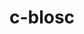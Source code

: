 ---
title: "c-blosc"
layout: cache
categories: [package, develop]
meta: {"compilers": ["cce@18.0.0", "gcc@11.1.0", "gcc@11.4.0", "gcc@12.4.0", "intel-oneapi-compilers@2024.1.0", "intel-oneapi-compilers@2025.1.0", "msvc@19.39.33523"], "num_specs": 164, "num_specs_by_stack": {"aws-pcluster-neoverse_v1": 14, "aws-pcluster-x86_64_v4": 42, "data-vis-sdk": 17, "e4s": 24, "e4s-cray-rhel": 22, "e4s-neoverse-v2": 12, "e4s-oneapi": 28, "e4s-rocm-external": 12, "root": 164, "windows-vis": 5}, "oss": ["amzn2", "rhel8", "ubuntu20.04", "ubuntu22.04", "windows10.0.20348"], "platforms": ["linux", "windows"], "stacks": ["aws-pcluster-neoverse_v1", "aws-pcluster-x86_64_v4", "data-vis-sdk", "e4s", "e4s-cray-rhel", "e4s-neoverse-v2", "e4s-oneapi", "e4s-rocm-external", "root", "windows-vis"], "targets": ["neoverse_v1", "neoverse_v2", "x86_64", "x86_64_v3", "x86_64_v4"], "versions": ["1.21.6"]}
spec_details: [{"compiler": "cce@18.0.0", "hash": "27ryubvdkp3h3ob2j6h26f26v3gprlew", "os": "rhel8", "platform": "linux", "size": "-", "stacks": ["e4s-cray-rhel", "root"], "target": "x86_64_v3", "variants": ["+avx2", "build_system=cmake", "build_type=Release", "generator=make", "~ipo"], "versions": ["1.21.6"]}, {"compiler": "gcc@11.4.0", "hash": "2fsvedgvvwiwxxdrxfbjnjbzq5h2bttq", "os": "ubuntu22.04", "platform": "linux", "size": "-", "stacks": ["e4s", "e4s-rocm-external", "root"], "target": "x86_64_v3", "variants": ["+avx2", "build_system=cmake", "build_type=Release", "generator=make", "~ipo"], "versions": ["1.21.6"]}, {"compiler": "gcc@11.4.0", "hash": "2vnyejxwji4xbectck2xl7p7akerhrzx", "os": "ubuntu22.04", "platform": "linux", "size": "-", "stacks": ["e4s", "e4s-rocm-external", "root"], "target": "x86_64_v3", "variants": ["+avx2", "build_system=cmake", "build_type=Release", "generator=make", "~ipo"], "versions": ["1.21.6"]}, {"compiler": "gcc@11.4.0", "hash": "3jok43euxw4c7kc36zjulv7k4eh2ozx5", "os": "ubuntu22.04", "platform": "linux", "size": "-", "stacks": ["e4s", "e4s-rocm-external", "root"], "target": "x86_64_v3", "variants": ["+avx2", "build_system=cmake", "build_type=Release", "generator=make", "~ipo"], "versions": ["1.21.6"]}, {"compiler": "gcc@12.4.0", "hash": "3mll3pzzvmmsrc32lq7bzvxya7cg7owx", "os": "amzn2", "platform": "linux", "size": "-", "stacks": ["aws-pcluster-neoverse_v1", "root"], "target": "neoverse_v1", "variants": ["+avx2", "build_system=cmake", "build_type=Release", "generator=make", "~ipo"], "versions": ["1.21.6"]}, {"compiler": "cce@18.0.0", "hash": "3qsolx5w7n7zbrelb4bw3ick4zprkx7e", "os": "rhel8", "platform": "linux", "size": "-", "stacks": ["e4s-cray-rhel", "root"], "target": "x86_64_v3", "variants": ["+avx2", "build_system=cmake", "build_type=Release", "generator=make", "~ipo"], "versions": ["1.21.6"]}, {"compiler": "intel-oneapi-compilers@2024.1.0", "hash": "3wbf5gzhxb3yueqin2bqm2g6xaym7pu2", "os": "amzn2", "platform": "linux", "size": "-", "stacks": ["aws-pcluster-x86_64_v4", "root"], "target": "x86_64_v3", "variants": ["+avx2", "build_system=cmake", "build_type=Release", "generator=make", "~ipo"], "versions": ["1.21.6"]}, {"compiler": "gcc@11.1.0", "hash": "44jgnhjchmak745djgv3o4ofi4rrri5n", "os": "ubuntu20.04", "platform": "linux", "size": "-", "stacks": ["data-vis-sdk", "root"], "target": "x86_64_v3", "variants": ["+avx2", "build_system=cmake", "build_type=Release", "generator=make", "~ipo"], "versions": ["1.21.6"]}, {"compiler": "intel-oneapi-compilers@2024.1.0", "hash": "44nrfw36ich6x4hbosp6zy6cheqmwhqn", "os": "amzn2", "platform": "linux", "size": "-", "stacks": ["aws-pcluster-x86_64_v4", "root"], "target": "x86_64_v3", "variants": ["+avx2", "build_system=cmake", "build_type=Release", "generator=make", "~ipo"], "versions": ["1.21.6"]}, {"compiler": "gcc@11.4.0", "hash": "465nwmd6e5z5tp473rq4qzrvqkis3jue", "os": "ubuntu22.04", "platform": "linux", "size": "-", "stacks": ["e4s", "root"], "target": "x86_64_v3", "variants": ["+avx2", "build_system=cmake", "build_type=Release", "generator=make", "~ipo"], "versions": ["1.21.6"]}, {"compiler": "intel-oneapi-compilers@2024.1.0", "hash": "4dl6ibkezh3fcw6ler3ukeojo6fvh4ul", "os": "amzn2", "platform": "linux", "size": "-", "stacks": ["aws-pcluster-x86_64_v4", "root"], "target": "x86_64_v4", "variants": ["+avx2", "build_system=cmake", "build_type=Release", "generator=make", "~ipo"], "versions": ["1.21.6"]}, {"compiler": "intel-oneapi-compilers@2024.1.0", "hash": "4eusl56ladry3tcvskoqnsv66jzng65x", "os": "amzn2", "platform": "linux", "size": "-", "stacks": ["aws-pcluster-x86_64_v4", "root"], "target": "x86_64_v3", "variants": ["+avx2", "build_system=cmake", "build_type=Release", "generator=make", "~ipo"], "versions": ["1.21.6"]}, {"compiler": "gcc@12.4.0", "hash": "53ttoro27or4nuizsbffhn5ejjokqzfv", "os": "amzn2", "platform": "linux", "size": "-", "stacks": ["aws-pcluster-neoverse_v1", "root"], "target": "neoverse_v1", "variants": ["+avx2", "build_system=cmake", "build_type=Release", "generator=make", "~ipo"], "versions": ["1.21.6"]}, {"compiler": "cce@18.0.0", "hash": "5kehxlwv7jrzp4ry55fevm3j4nlvms3f", "os": "rhel8", "platform": "linux", "size": "-", "stacks": ["e4s-cray-rhel", "root"], "target": "x86_64_v3", "variants": ["+avx2", "build_system=cmake", "build_type=Release", "generator=make", "~ipo"], "versions": ["1.21.6"]}, {"compiler": "gcc@11.4.0", "hash": "6upvwlaty2dtuvtxkjtw2tt33hqf7ukf", "os": "ubuntu22.04", "platform": "linux", "size": "-", "stacks": ["e4s", "e4s-rocm-external", "root"], "target": "x86_64_v3", "variants": ["+avx2", "build_system=cmake", "build_type=Release", "generator=make", "~ipo"], "versions": ["1.21.6"]}, {"compiler": "gcc@12.4.0", "hash": "73szmlr2322tg3a6wf3i2loeibvkhkhc", "os": "amzn2", "platform": "linux", "size": "-", "stacks": ["aws-pcluster-neoverse_v1", "root"], "target": "neoverse_v1", "variants": ["+avx2", "build_system=cmake", "build_type=Release", "generator=make", "~ipo"], "versions": ["1.21.6"]}, {"compiler": "gcc@11.1.0", "hash": "74s2glb46vdfdcjdixypjohn37rsmigv", "os": "ubuntu20.04", "platform": "linux", "size": "-", "stacks": ["data-vis-sdk", "root"], "target": "x86_64_v3", "variants": ["+avx2", "build_system=cmake", "build_type=Release", "generator=make", "~ipo"], "versions": ["1.21.6"]}, {"compiler": "gcc@11.1.0", "hash": "76iijgdim4nbogzo7trxvfmdiklgsymt", "os": "ubuntu20.04", "platform": "linux", "size": "-", "stacks": ["data-vis-sdk", "root"], "target": "x86_64_v3", "variants": ["+avx2", "build_system=cmake", "build_type=Release", "generator=make", "~ipo"], "versions": ["1.21.6"]}, {"compiler": "cce@18.0.0", "hash": "7gdgbacljuuh4mzdvz7frjniy43rsggl", "os": "rhel8", "platform": "linux", "size": "-", "stacks": ["e4s-cray-rhel", "root"], "target": "x86_64_v3", "variants": ["+avx2", "build_system=cmake", "build_type=Release", "generator=make", "~ipo"], "versions": ["1.21.6"]}, {"compiler": "gcc@11.4.0", "hash": "7ltgonb7soh2njwvk6aeso76kcavjcuy", "os": "ubuntu22.04", "platform": "linux", "size": "-", "stacks": ["e4s", "e4s-rocm-external", "root"], "target": "x86_64_v3", "variants": ["+avx2", "build_system=cmake", "build_type=Release", "generator=make", "~ipo"], "versions": ["1.21.6"]}, {"compiler": "intel-oneapi-compilers@2025.1.0", "hash": "7yp2n3atunbwm7aiyyk7x2tgy3zzjo7f", "os": "ubuntu22.04", "platform": "linux", "size": "-", "stacks": ["e4s-oneapi", "root"], "target": "x86_64_v3", "variants": ["+avx2", "build_system=cmake", "build_type=Release", "generator=make", "~ipo"], "versions": ["1.21.6"]}, {"compiler": "intel-oneapi-compilers@2025.1.0", "hash": "a2frprnqjc64y2qw43cmi7jkwxsjf6oc", "os": "ubuntu22.04", "platform": "linux", "size": "-", "stacks": ["e4s-oneapi", "root"], "target": "x86_64_v3", "variants": ["+avx2", "build_system=cmake", "build_type=Release", "generator=make", "~ipo"], "versions": ["1.21.6"]}, {"compiler": "intel-oneapi-compilers@2024.1.0", "hash": "a2z4cxgqmjxvabne3pbey6ulehnaaidw", "os": "amzn2", "platform": "linux", "size": "-", "stacks": ["aws-pcluster-x86_64_v4", "root"], "target": "x86_64_v3", "variants": ["+avx2", "build_system=cmake", "build_type=Release", "generator=make", "~ipo"], "versions": ["1.21.6"]}, {"compiler": "gcc@11.4.0", "hash": "a5fzb3xo7wedjjxaxgxinw255hnvvmfc", "os": "ubuntu22.04", "platform": "linux", "size": "-", "stacks": ["e4s", "root"], "target": "x86_64_v3", "variants": ["+avx2", "build_system=cmake", "build_type=Release", "generator=make", "~ipo"], "versions": ["1.21.6"]}, {"compiler": "gcc@12.4.0", "hash": "a66mdmvlfpg7jckewsydrw557q575dyn", "os": "amzn2", "platform": "linux", "size": "-", "stacks": ["aws-pcluster-neoverse_v1", "root"], "target": "neoverse_v1", "variants": ["+avx2", "build_system=cmake", "build_type=Release", "generator=make", "~ipo"], "versions": ["1.21.6"]}, {"compiler": "gcc@12.4.0", "hash": "aekoxkz4hthxrm3auhx2w52wj6xt4rfv", "os": "amzn2", "platform": "linux", "size": "-", "stacks": ["aws-pcluster-neoverse_v1", "root"], "target": "neoverse_v1", "variants": ["+avx2", "build_system=cmake", "build_type=Release", "generator=make", "~ipo"], "versions": ["1.21.6"]}, {"compiler": "gcc@11.4.0", "hash": "agffvotnasdtwwgbegxkmfgf5upeqxxc", "os": "ubuntu22.04", "platform": "linux", "size": "-", "stacks": ["e4s", "e4s-rocm-external", "root"], "target": "x86_64_v3", "variants": ["+avx2", "build_system=cmake", "build_type=Release", "generator=make", "~ipo"], "versions": ["1.21.6"]}, {"compiler": "gcc@11.4.0", "hash": "agkon2jn5ra4xr33aqdcjramjd7kovaf", "os": "ubuntu22.04", "platform": "linux", "size": "-", "stacks": ["e4s-neoverse-v2", "root"], "target": "neoverse_v2", "variants": ["+avx2", "build_system=cmake", "build_type=Release", "generator=make", "~ipo"], "versions": ["1.21.6"]}, {"compiler": "cce@18.0.0", "hash": "anvac6ehjtbigngcmuubyoafcm2rswvz", "os": "rhel8", "platform": "linux", "size": "-", "stacks": ["e4s-cray-rhel", "root"], "target": "x86_64_v3", "variants": ["+avx2", "build_system=cmake", "build_type=Release", "generator=make", "~ipo"], "versions": ["1.21.6"]}, {"compiler": "intel-oneapi-compilers@2025.1.0", "hash": "aoehhydb3tkl4fz4y3bwnruxnw5ntxig", "os": "ubuntu22.04", "platform": "linux", "size": "-", "stacks": ["e4s-oneapi", "root"], "target": "x86_64_v3", "variants": ["+avx2", "build_system=cmake", "build_type=Release", "generator=make", "~ipo"], "versions": ["1.21.6"]}, {"compiler": "intel-oneapi-compilers@2025.1.0", "hash": "b6bbri6jh6psk6cfqwj6mucwnronp6nl", "os": "ubuntu22.04", "platform": "linux", "size": "-", "stacks": ["e4s-oneapi", "root"], "target": "x86_64_v3", "variants": ["+avx2", "build_system=cmake", "build_type=Release", "generator=make", "~ipo"], "versions": ["1.21.6"]}, {"compiler": "gcc@11.1.0", "hash": "bebanzqaf63tuak53h4zonck5eoobyep", "os": "ubuntu20.04", "platform": "linux", "size": "-", "stacks": ["data-vis-sdk", "root"], "target": "x86_64_v3", "variants": ["+avx2", "build_system=cmake", "build_type=Release", "generator=make", "~ipo"], "versions": ["1.21.6"]}, {"compiler": "intel-oneapi-compilers@2025.1.0", "hash": "blbdrt4naaox5gjvvw2g2wurphgdzyar", "os": "ubuntu22.04", "platform": "linux", "size": "-", "stacks": ["e4s-oneapi", "root"], "target": "x86_64_v3", "variants": ["+avx2", "build_system=cmake", "build_type=Release", "generator=make", "~ipo"], "versions": ["1.21.6"]}, {"compiler": "intel-oneapi-compilers@2024.1.0", "hash": "bo5egs4zha4vgbz7svaxdzc7vyciodpl", "os": "amzn2", "platform": "linux", "size": "-", "stacks": ["aws-pcluster-x86_64_v4", "root"], "target": "x86_64_v4", "variants": ["+avx2", "build_system=cmake", "build_type=Release", "generator=make", "~ipo"], "versions": ["1.21.6"]}, {"compiler": "gcc@11.4.0", "hash": "bof5dhsjuxz5dso3sz2a5krcn42w226z", "os": "ubuntu22.04", "platform": "linux", "size": "-", "stacks": ["e4s", "e4s-rocm-external", "root"], "target": "x86_64_v3", "variants": ["+avx2", "build_system=cmake", "build_type=Release", "generator=make", "~ipo"], "versions": ["1.21.6"]}, {"compiler": "gcc@11.1.0", "hash": "brhpeawj2wlotxyv5cerssxgwmid6x33", "os": "ubuntu20.04", "platform": "linux", "size": "-", "stacks": ["data-vis-sdk", "root"], "target": "x86_64_v3", "variants": ["+avx2", "build_system=cmake", "build_type=Release", "generator=make", "~ipo"], "versions": ["1.21.6"]}, {"compiler": "intel-oneapi-compilers@2024.1.0", "hash": "c2qr5wezfhv35yxzbjagzamyq5fny3jj", "os": "amzn2", "platform": "linux", "size": "-", "stacks": ["aws-pcluster-x86_64_v4", "root"], "target": "x86_64_v3", "variants": ["+avx2", "build_system=cmake", "build_type=Release", "generator=make", "~ipo"], "versions": ["1.21.6"]}, {"compiler": "intel-oneapi-compilers@2025.1.0", "hash": "c5vdgrp54kgws3yz6nlt2najpl4ahank", "os": "ubuntu22.04", "platform": "linux", "size": "-", "stacks": ["e4s-oneapi", "root"], "target": "x86_64_v3", "variants": ["+avx2", "build_system=cmake", "build_type=Release", "generator=make", "~ipo"], "versions": ["1.21.6"]}, {"compiler": "intel-oneapi-compilers@2025.1.0", "hash": "cj7vkq5notoie6hzi7p5qpj5rsqrdojc", "os": "ubuntu22.04", "platform": "linux", "size": "-", "stacks": ["e4s-oneapi", "root"], "target": "x86_64_v3", "variants": ["+avx2", "build_system=cmake", "build_type=Release", "generator=make", "~ipo"], "versions": ["1.21.6"]}, {"compiler": "gcc@12.4.0", "hash": "cuigfthx42nfqhlhs5jtqf4xcgwtid2k", "os": "amzn2", "platform": "linux", "size": "-", "stacks": ["aws-pcluster-neoverse_v1", "root"], "target": "neoverse_v1", "variants": ["+avx2", "build_system=cmake", "build_type=Release", "generator=make", "~ipo"], "versions": ["1.21.6"]}, {"compiler": "gcc@11.4.0", "hash": "cvuqc3nkseu26v76ihftwq6fxvcvvglj", "os": "ubuntu22.04", "platform": "linux", "size": "-", "stacks": ["e4s-neoverse-v2", "root"], "target": "neoverse_v2", "variants": ["+avx2", "build_system=cmake", "build_type=Release", "generator=make", "~ipo"], "versions": ["1.21.6"]}, {"compiler": "gcc@12.4.0", "hash": "d44qnr72364xu44tmr3jv3bshmkav6c4", "os": "amzn2", "platform": "linux", "size": "-", "stacks": ["aws-pcluster-neoverse_v1", "root"], "target": "neoverse_v1", "variants": ["+avx2", "build_system=cmake", "build_type=Release", "generator=make", "~ipo"], "versions": ["1.21.6"]}, {"compiler": "intel-oneapi-compilers@2024.1.0", "hash": "dchkngsv3vptzwyqoqwtwu7mewa3hhj6", "os": "amzn2", "platform": "linux", "size": "-", "stacks": ["aws-pcluster-x86_64_v4", "root"], "target": "x86_64_v4", "variants": ["+avx2", "build_system=cmake", "build_type=Release", "generator=make", "~ipo"], "versions": ["1.21.6"]}, {"compiler": "cce@18.0.0", "hash": "dczhf5vt6iyeksfbnbum6snujwyy7kfj", "os": "rhel8", "platform": "linux", "size": "-", "stacks": ["e4s-cray-rhel", "root"], "target": "x86_64_v3", "variants": ["+avx2", "build_system=cmake", "build_type=Release", "generator=make", "~ipo"], "versions": ["1.21.6"]}, {"compiler": "intel-oneapi-compilers@2024.1.0", "hash": "ddfxs4obkm4alz7r4povpr7lvxl34dct", "os": "amzn2", "platform": "linux", "size": "-", "stacks": ["aws-pcluster-x86_64_v4", "root"], "target": "x86_64_v3", "variants": ["+avx2", "build_system=cmake", "build_type=Release", "generator=make", "~ipo"], "versions": ["1.21.6"]}, {"compiler": "msvc@19.39.33523", "hash": "di6tshis67xwlykn4qj7nt3b3h6uzoek", "os": "windows10.0.20348", "platform": "windows", "size": "-", "stacks": ["root", "windows-vis"], "target": "x86_64", "variants": ["+avx2", "build_system=cmake", "build_type=Release", "generator=ninja", "~ipo"], "versions": ["1.21.6"]}, {"compiler": "intel-oneapi-compilers@2024.1.0", "hash": "dnr55m6yxbhdx7bgfgzkvye6negw6civ", "os": "amzn2", "platform": "linux", "size": "-", "stacks": ["aws-pcluster-x86_64_v4", "root"], "target": "x86_64_v3", "variants": ["+avx2", "build_system=cmake", "build_type=Release", "generator=make", "~ipo"], "versions": ["1.21.6"]}, {"compiler": "gcc@11.4.0", "hash": "e7flqvxnffabct4lw3vsuazbysa6uncv", "os": "ubuntu22.04", "platform": "linux", "size": "-", "stacks": ["e4s-neoverse-v2", "root"], "target": "neoverse_v2", "variants": ["+avx2", "build_system=cmake", "build_type=Release", "generator=make", "~ipo"], "versions": ["1.21.6"]}, {"compiler": "intel-oneapi-compilers@2024.1.0", "hash": "egd5w67up5ippe3d2p3hsp5bwaa7sie2", "os": "amzn2", "platform": "linux", "size": "-", "stacks": ["aws-pcluster-x86_64_v4", "root"], "target": "x86_64_v4", "variants": ["+avx2", "build_system=cmake", "build_type=Release", "generator=make", "~ipo"], "versions": ["1.21.6"]}, {"compiler": "intel-oneapi-compilers@2024.1.0", "hash": "ejzv2vzvix7wnj3plmggxhh3cd6zn6nz", "os": "amzn2", "platform": "linux", "size": "-", "stacks": ["aws-pcluster-x86_64_v4", "root"], "target": "x86_64_v3", "variants": ["+avx2", "build_system=cmake", "build_type=Release", "generator=make", "~ipo"], "versions": ["1.21.6"]}, {"compiler": "intel-oneapi-compilers@2024.1.0", "hash": "elwgjzu246vbtkuo2ujgxypwy3lnwz6s", "os": "amzn2", "platform": "linux", "size": "-", "stacks": ["aws-pcluster-x86_64_v4", "root"], "target": "x86_64_v3", "variants": ["+avx2", "build_system=cmake", "build_type=Release", "generator=make", "~ipo"], "versions": ["1.21.6"]}, {"compiler": "cce@18.0.0", "hash": "eq2loi36nwje3nty7bau3vy6va3iib34", "os": "rhel8", "platform": "linux", "size": "-", "stacks": ["e4s-cray-rhel", "root"], "target": "x86_64_v3", "variants": ["+avx2", "build_system=cmake", "build_type=Release", "generator=make", "~ipo"], "versions": ["1.21.6"]}, {"compiler": "intel-oneapi-compilers@2024.1.0", "hash": "et6yesdccpihy7pdgygu24cq4fvd2fod", "os": "amzn2", "platform": "linux", "size": "-", "stacks": ["aws-pcluster-x86_64_v4", "root"], "target": "x86_64_v3", "variants": ["+avx2", "build_system=cmake", "build_type=Release", "generator=make", "~ipo"], "versions": ["1.21.6"]}, {"compiler": "gcc@11.4.0", "hash": "evuuyybpqubnut3jlvff3ftixyut3smu", "os": "ubuntu22.04", "platform": "linux", "size": "-", "stacks": ["e4s", "root"], "target": "x86_64_v3", "variants": ["+avx2", "build_system=cmake", "build_type=Release", "generator=make", "~ipo"], "versions": ["1.21.6"]}, {"compiler": "gcc@11.4.0", "hash": "ewxjklppbnoy2wfjqakhhnbtqcsxrvve", "os": "ubuntu22.04", "platform": "linux", "size": "-", "stacks": ["e4s", "e4s-rocm-external", "root"], "target": "x86_64_v3", "variants": ["+avx2", "build_system=cmake", "build_type=Release", "generator=make", "~ipo"], "versions": ["1.21.6"]}, {"compiler": "gcc@11.1.0", "hash": "f3ny6xq3cgk75gnuyggnrj4kgru57ydo", "os": "ubuntu20.04", "platform": "linux", "size": "-", "stacks": ["data-vis-sdk", "root"], "target": "x86_64_v3", "variants": ["+avx2", "build_system=cmake", "build_type=Release", "generator=make", "~ipo"], "versions": ["1.21.6"]}, {"compiler": "intel-oneapi-compilers@2024.1.0", "hash": "fcatn27n6lvalnl5jzkuogxtwo6eka2r", "os": "amzn2", "platform": "linux", "size": "-", "stacks": ["aws-pcluster-x86_64_v4", "root"], "target": "x86_64_v3", "variants": ["+avx2", "build_system=cmake", "build_type=Release", "generator=make", "~ipo"], "versions": ["1.21.6"]}, {"compiler": "cce@18.0.0", "hash": "g4rolw6bfjtwakvlusj4rpilnbsr6i5f", "os": "rhel8", "platform": "linux", "size": "-", "stacks": ["e4s-cray-rhel", "root"], "target": "x86_64_v3", "variants": ["+avx2", "build_system=cmake", "build_type=Release", "generator=make", "~ipo"], "versions": ["1.21.6"]}, {"compiler": "cce@18.0.0", "hash": "gh7muw44bts3dk6poq5xj3msuphwrq5g", "os": "rhel8", "platform": "linux", "size": "-", "stacks": ["e4s-cray-rhel", "root"], "target": "x86_64_v3", "variants": ["+avx2", "build_system=cmake", "build_type=Release", "generator=make", "~ipo"], "versions": ["1.21.6"]}, {"compiler": "gcc@12.4.0", "hash": "giv3st3j6k7pezkfbwmajhxlsptbhruv", "os": "amzn2", "platform": "linux", "size": "-", "stacks": ["aws-pcluster-neoverse_v1", "root"], "target": "neoverse_v1", "variants": ["+avx2", "build_system=cmake", "build_type=Release", "generator=make", "~ipo"], "versions": ["1.21.6"]}, {"compiler": "intel-oneapi-compilers@2024.1.0", "hash": "glfeyv3w5rqxyrv6o7mgmih7qnjhsh6u", "os": "amzn2", "platform": "linux", "size": "-", "stacks": ["aws-pcluster-x86_64_v4", "root"], "target": "x86_64_v3", "variants": ["+avx2", "build_system=cmake", "build_type=Release", "generator=make", "~ipo"], "versions": ["1.21.6"]}, {"compiler": "intel-oneapi-compilers@2024.1.0", "hash": "gnwrrvz7rvuephlbiwo5zprjucojhzj2", "os": "amzn2", "platform": "linux", "size": "-", "stacks": ["aws-pcluster-x86_64_v4", "root"], "target": "x86_64_v4", "variants": ["+avx2", "build_system=cmake", "build_type=Release", "generator=make", "~ipo"], "versions": ["1.21.6"]}, {"compiler": "intel-oneapi-compilers@2024.1.0", "hash": "grel2365c4oy5kardz2nkblxglz3tvqt", "os": "amzn2", "platform": "linux", "size": "-", "stacks": ["aws-pcluster-x86_64_v4", "root"], "target": "x86_64_v3", "variants": ["+avx2", "build_system=cmake", "build_type=Release", "generator=make", "~ipo"], "versions": ["1.21.6"]}, {"compiler": "msvc@19.39.33523", "hash": "h4ar4dzsh4jfpulkdofhgb3pr6nrrvo7", "os": "windows10.0.20348", "platform": "windows", "size": "-", "stacks": ["root", "windows-vis"], "target": "x86_64", "variants": ["+avx2", "build_system=cmake", "build_type=Release", "generator=ninja", "~ipo"], "versions": ["1.21.6"]}, {"compiler": "intel-oneapi-compilers@2024.1.0", "hash": "hdcypi3p63wf3h2h5s4uvtqtajuhaw2i", "os": "amzn2", "platform": "linux", "size": "-", "stacks": ["aws-pcluster-x86_64_v4", "root"], "target": "x86_64_v4", "variants": ["+avx2", "build_system=cmake", "build_type=Release", "generator=make", "~ipo"], "versions": ["1.21.6"]}, {"compiler": "intel-oneapi-compilers@2025.1.0", "hash": "hi4evvcxdmrjorm6iiy4f77kfjsrxxqg", "os": "ubuntu22.04", "platform": "linux", "size": "-", "stacks": ["e4s-oneapi", "root"], "target": "x86_64_v3", "variants": ["+avx2", "build_system=cmake", "build_type=Release", "generator=make", "~ipo"], "versions": ["1.21.6"]}, {"compiler": "msvc@19.39.33523", "hash": "howyohp35igvwiapdsnckghxtyeojknc", "os": "windows10.0.20348", "platform": "windows", "size": "-", "stacks": ["root", "windows-vis"], "target": "x86_64", "variants": ["+avx2", "build_system=cmake", "build_type=Release", "generator=ninja", "~ipo"], "versions": ["1.21.6"]}, {"compiler": "gcc@11.1.0", "hash": "hqwcgo4o55h6m6jskvxf77r3autd5pxe", "os": "ubuntu20.04", "platform": "linux", "size": "-", "stacks": ["data-vis-sdk", "root"], "target": "x86_64_v3", "variants": ["+avx2", "build_system=cmake", "build_type=Release", "generator=make", "~ipo"], "versions": ["1.21.6"]}, {"compiler": "cce@18.0.0", "hash": "hwfg3p6bpfg5ydmv5wamgk5kib3npqtj", "os": "rhel8", "platform": "linux", "size": "-", "stacks": ["e4s-cray-rhel", "root"], "target": "x86_64_v3", "variants": ["+avx2", "build_system=cmake", "build_type=Release", "generator=make", "~ipo"], "versions": ["1.21.6"]}, {"compiler": "cce@18.0.0", "hash": "ia3gs2bkhvoghr4xrv4xbrah6wepuw6v", "os": "rhel8", "platform": "linux", "size": "-", "stacks": ["e4s-cray-rhel", "root"], "target": "x86_64_v3", "variants": ["+avx2", "build_system=cmake", "build_type=Release", "generator=make", "~ipo"], "versions": ["1.21.6"]}, {"compiler": "gcc@11.1.0", "hash": "ig4ce5mv3tvkmknn7352qm36g5ovdzly", "os": "ubuntu20.04", "platform": "linux", "size": "-", "stacks": ["data-vis-sdk", "root"], "target": "x86_64_v3", "variants": ["+avx2", "build_system=cmake", "build_type=Release", "generator=make", "~ipo"], "versions": ["1.21.6"]}, {"compiler": "intel-oneapi-compilers@2024.1.0", "hash": "ihfxjg2c65iidwtcybrigrvlyhqsnmtc", "os": "amzn2", "platform": "linux", "size": "-", "stacks": ["aws-pcluster-x86_64_v4", "root"], "target": "x86_64_v3", "variants": ["+avx2", "build_system=cmake", "build_type=Release", "generator=make", "~ipo"], "versions": ["1.21.6"]}, {"compiler": "intel-oneapi-compilers@2024.1.0", "hash": "iq5ofzqckvjbjpirdll4l6ytdma3jbni", "os": "amzn2", "platform": "linux", "size": "-", "stacks": ["aws-pcluster-x86_64_v4", "root"], "target": "x86_64_v3", "variants": ["+avx2", "build_system=cmake", "build_type=Release", "generator=make", "~ipo"], "versions": ["1.21.6"]}, {"compiler": "intel-oneapi-compilers@2024.1.0", "hash": "iqxii4gjdmtgl2mrdhuogi5q2nwrxhz4", "os": "amzn2", "platform": "linux", "size": "-", "stacks": ["aws-pcluster-x86_64_v4", "root"], "target": "x86_64_v4", "variants": ["+avx2", "build_system=cmake", "build_type=Release", "generator=make", "~ipo"], "versions": ["1.21.6"]}, {"compiler": "intel-oneapi-compilers@2025.1.0", "hash": "irgovhckhf6numud7ggi3cf4ysfvpptw", "os": "ubuntu22.04", "platform": "linux", "size": "-", "stacks": ["e4s-oneapi", "root"], "target": "x86_64_v3", "variants": ["+avx2", "build_system=cmake", "build_type=Release", "generator=make", "~ipo"], "versions": ["1.21.6"]}, {"compiler": "gcc@11.4.0", "hash": "is5iue42w7s22cmv4nnp3ml6nafvxgnv", "os": "ubuntu22.04", "platform": "linux", "size": "-", "stacks": ["e4s-neoverse-v2", "root"], "target": "neoverse_v2", "variants": ["+avx2", "build_system=cmake", "build_type=Release", "generator=make", "~ipo"], "versions": ["1.21.6"]}, {"compiler": "intel-oneapi-compilers@2024.1.0", "hash": "j4t5s6yyddl7rnrsmfs4tosfqvpiva2m", "os": "amzn2", "platform": "linux", "size": "-", "stacks": ["aws-pcluster-x86_64_v4", "root"], "target": "x86_64_v3", "variants": ["+avx2", "build_system=cmake", "build_type=Release", "generator=make", "~ipo"], "versions": ["1.21.6"]}, {"compiler": "gcc@12.4.0", "hash": "jah6y7ldrro2w27ytvkhkzqo64mhwyj5", "os": "amzn2", "platform": "linux", "size": "-", "stacks": ["aws-pcluster-neoverse_v1", "root"], "target": "neoverse_v1", "variants": ["+avx2", "build_system=cmake", "build_type=Release", "generator=make", "~ipo"], "versions": ["1.21.6"]}, {"compiler": "msvc@19.39.33523", "hash": "jugymc52x2dy7b36ecsjocrsfmoisugo", "os": "windows10.0.20348", "platform": "windows", "size": "-", "stacks": ["root", "windows-vis"], "target": "x86_64", "variants": ["+avx2", "build_system=cmake", "build_type=Release", "generator=ninja", "~ipo"], "versions": ["1.21.6"]}, {"compiler": "intel-oneapi-compilers@2024.1.0", "hash": "juijrcmmspmq6lm54c42jbswtecngppr", "os": "amzn2", "platform": "linux", "size": "-", "stacks": ["aws-pcluster-x86_64_v4", "root"], "target": "x86_64_v4", "variants": ["+avx2", "build_system=cmake", "build_type=Release", "generator=make", "~ipo"], "versions": ["1.21.6"]}, {"compiler": "intel-oneapi-compilers@2025.1.0", "hash": "jw2cq2cl7df6x5umm7lzmi4iljzdqovm", "os": "ubuntu22.04", "platform": "linux", "size": "-", "stacks": ["e4s-oneapi", "root"], "target": "x86_64_v3", "variants": ["+avx2", "build_system=cmake", "build_type=Release", "generator=make", "~ipo"], "versions": ["1.21.6"]}, {"compiler": "intel-oneapi-compilers@2024.1.0", "hash": "jyli27b247ippyqbmfh4z46lwyqjnu74", "os": "amzn2", "platform": "linux", "size": "-", "stacks": ["aws-pcluster-x86_64_v4", "root"], "target": "x86_64_v3", "variants": ["+avx2", "build_system=cmake", "build_type=Release", "generator=make", "~ipo"], "versions": ["1.21.6"]}, {"compiler": "intel-oneapi-compilers@2025.1.0", "hash": "kaoyaceylkhndghxi57ow6bnpiu6s7fs", "os": "ubuntu22.04", "platform": "linux", "size": "-", "stacks": ["e4s-oneapi", "root"], "target": "x86_64_v3", "variants": ["+avx2", "build_system=cmake", "build_type=Release", "generator=make", "~ipo"], "versions": ["1.21.6"]}, {"compiler": "intel-oneapi-compilers@2024.1.0", "hash": "kbah7toaa2b2ppe7opjx3pgkyx7qwx6v", "os": "amzn2", "platform": "linux", "size": "-", "stacks": ["aws-pcluster-x86_64_v4", "root"], "target": "x86_64_v4", "variants": ["+avx2", "build_system=cmake", "build_type=Release", "generator=make", "~ipo"], "versions": ["1.21.6"]}, {"compiler": "intel-oneapi-compilers@2025.1.0", "hash": "kpsignx64jtj7l7ac3hmz7c6wvx5x3it", "os": "ubuntu22.04", "platform": "linux", "size": "-", "stacks": ["e4s-oneapi", "root"], "target": "x86_64_v3", "variants": ["+avx2", "build_system=cmake", "build_type=Release", "generator=make", "~ipo"], "versions": ["1.21.6"]}, {"compiler": "gcc@11.4.0", "hash": "krqlu76kestsv4ngkwttnwylhihriuop", "os": "ubuntu22.04", "platform": "linux", "size": "-", "stacks": ["e4s", "root"], "target": "x86_64_v3", "variants": ["+avx2", "build_system=cmake", "build_type=Release", "generator=make", "~ipo"], "versions": ["1.21.6"]}, {"compiler": "gcc@11.4.0", "hash": "kxnmtvqkdz277e2z56mryc7se2q3z5h7", "os": "ubuntu22.04", "platform": "linux", "size": "-", "stacks": ["e4s-neoverse-v2", "root"], "target": "neoverse_v2", "variants": ["+avx2", "build_system=cmake", "build_type=Release", "generator=make", "~ipo"], "versions": ["1.21.6"]}, {"compiler": "intel-oneapi-compilers@2024.1.0", "hash": "l3da34lpoca3qp6g4fm5wv56mrs5bmck", "os": "amzn2", "platform": "linux", "size": "-", "stacks": ["aws-pcluster-x86_64_v4", "root"], "target": "x86_64_v3", "variants": ["+avx2", "build_system=cmake", "build_type=Release", "generator=make", "~ipo"], "versions": ["1.21.6"]}, {"compiler": "gcc@11.1.0", "hash": "le7ylruexpfbp7jngspugbyhh6vzzqor", "os": "ubuntu20.04", "platform": "linux", "size": "-", "stacks": ["data-vis-sdk", "root"], "target": "x86_64_v3", "variants": ["+avx2", "build_system=cmake", "build_type=Release", "generator=make", "~ipo"], "versions": ["1.21.6"]}, {"compiler": "intel-oneapi-compilers@2024.1.0", "hash": "lf2ahepfwt56frylbr72ww3v57ljegnq", "os": "amzn2", "platform": "linux", "size": "-", "stacks": ["aws-pcluster-x86_64_v4", "root"], "target": "x86_64_v3", "variants": ["+avx2", "build_system=cmake", "build_type=Release", "generator=make", "~ipo"], "versions": ["1.21.6"]}, {"compiler": "gcc@11.4.0", "hash": "ltoyjaqueomtjbj5oxa6hymlv7vgyqy7", "os": "ubuntu22.04", "platform": "linux", "size": "-", "stacks": ["e4s", "root"], "target": "x86_64_v3", "variants": ["+avx2", "build_system=cmake", "build_type=Release", "generator=make", "~ipo"], "versions": ["1.21.6"]}, {"compiler": "intel-oneapi-compilers@2024.1.0", "hash": "lwkie6by4mvc4zkgdkww34ybqmgy5fgh", "os": "amzn2", "platform": "linux", "size": "-", "stacks": ["aws-pcluster-x86_64_v4", "root"], "target": "x86_64_v4", "variants": ["+avx2", "build_system=cmake", "build_type=Release", "generator=make", "~ipo"], "versions": ["1.21.6"]}, {"compiler": "gcc@12.4.0", "hash": "lyaa4ppimwgytenbjv3dkrgnrbxgpy3k", "os": "amzn2", "platform": "linux", "size": "-", "stacks": ["aws-pcluster-neoverse_v1", "root"], "target": "neoverse_v1", "variants": ["+avx2", "build_system=cmake", "build_type=Release", "generator=make", "~ipo"], "versions": ["1.21.6"]}, {"compiler": "intel-oneapi-compilers@2025.1.0", "hash": "lzjbnjd7zcw4ygkyujqupn5sy3bhq7xa", "os": "ubuntu22.04", "platform": "linux", "size": "-", "stacks": ["e4s-oneapi", "root"], "target": "x86_64_v3", "variants": ["+avx2", "build_system=cmake", "build_type=Release", "generator=make", "~ipo"], "versions": ["1.21.6"]}, {"compiler": "intel-oneapi-compilers@2024.1.0", "hash": "m4xuqvk56wetltqaj2s3toaisk4frbzz", "os": "amzn2", "platform": "linux", "size": "-", "stacks": ["aws-pcluster-x86_64_v4", "root"], "target": "x86_64_v3", "variants": ["+avx2", "build_system=cmake", "build_type=Release", "generator=make", "~ipo"], "versions": ["1.21.6"]}, {"compiler": "gcc@11.4.0", "hash": "mdtdnv5uxnbxndy7ke4depzfltdas26p", "os": "ubuntu22.04", "platform": "linux", "size": "-", "stacks": ["e4s-neoverse-v2", "root"], "target": "neoverse_v2", "variants": ["+avx2", "build_system=cmake", "build_type=Release", "generator=make", "~ipo"], "versions": ["1.21.6"]}, {"compiler": "cce@18.0.0", "hash": "mfpdflzikksfas25wlhn5rxaczcyfgga", "os": "rhel8", "platform": "linux", "size": "-", "stacks": ["e4s-cray-rhel", "root"], "target": "x86_64_v3", "variants": ["+avx2", "build_system=cmake", "build_type=Release", "generator=make", "~ipo"], "versions": ["1.21.6"]}, {"compiler": "gcc@11.4.0", "hash": "mig3vawydfsphsvn2zccft7qun7gtufc", "os": "ubuntu22.04", "platform": "linux", "size": "-", "stacks": ["e4s", "e4s-rocm-external", "root"], "target": "x86_64_v3", "variants": ["+avx2", "build_system=cmake", "build_type=Release", "generator=make", "~ipo"], "versions": ["1.21.6"]}, {"compiler": "intel-oneapi-compilers@2025.1.0", "hash": "mlifb6dkzvtuuujcyo5guwiuohd3n6ds", "os": "ubuntu22.04", "platform": "linux", "size": "-", "stacks": ["e4s-oneapi", "root"], "target": "x86_64_v3", "variants": ["+avx2", "build_system=cmake", "build_type=Release", "generator=make", "~ipo"], "versions": ["1.21.6"]}, {"compiler": "intel-oneapi-compilers@2025.1.0", "hash": "mntj6oot2b5d6htoayyrhgewm4clgyw3", "os": "ubuntu22.04", "platform": "linux", "size": "-", "stacks": ["e4s-oneapi", "root"], "target": "x86_64_v3", "variants": ["+avx2", "build_system=cmake", "build_type=Release", "generator=make", "~ipo"], "versions": ["1.21.6"]}, {"compiler": "gcc@11.4.0", "hash": "mxh4mgyxdovokxwmfvdrxgmvrmk5xxn4", "os": "ubuntu22.04", "platform": "linux", "size": "-", "stacks": ["e4s", "root"], "target": "x86_64_v3", "variants": ["+avx2", "build_system=cmake", "build_type=Release", "generator=make", "~ipo"], "versions": ["1.21.6"]}, {"compiler": "intel-oneapi-compilers@2025.1.0", "hash": "n6xlrcbyff736rffek6wfj2q7lab7fda", "os": "ubuntu22.04", "platform": "linux", "size": "-", "stacks": ["e4s-oneapi", "root"], "target": "x86_64_v3", "variants": ["+avx2", "build_system=cmake", "build_type=Release", "generator=make", "~ipo"], "versions": ["1.21.6"]}, {"compiler": "intel-oneapi-compilers@2024.1.0", "hash": "necclrjl6etcsgkeizsoifpzxkxb7zce", "os": "amzn2", "platform": "linux", "size": "-", "stacks": ["aws-pcluster-x86_64_v4", "root"], "target": "x86_64_v4", "variants": ["+avx2", "build_system=cmake", "build_type=Release", "generator=make", "~ipo"], "versions": ["1.21.6"]}, {"compiler": "gcc@11.4.0", "hash": "ngykbfo4iics2qz75q3yhvqwjp4irfgp", "os": "ubuntu22.04", "platform": "linux", "size": "-", "stacks": ["e4s", "root"], "target": "x86_64_v3", "variants": ["+avx2", "build_system=cmake", "build_type=Release", "generator=make", "~ipo"], "versions": ["1.21.6"]}, {"compiler": "gcc@11.1.0", "hash": "nixs3bhpwb4jpsxjweq75qbypymvt6pz", "os": "ubuntu20.04", "platform": "linux", "size": "-", "stacks": ["data-vis-sdk", "root"], "target": "x86_64_v3", "variants": ["+avx2", "build_system=cmake", "build_type=Release", "generator=make", "~ipo"], "versions": ["1.21.6"]}, {"compiler": "intel-oneapi-compilers@2025.1.0", "hash": "nl646oaztiu46gfy2dp2xjfrg7nkytyb", "os": "ubuntu22.04", "platform": "linux", "size": "-", "stacks": ["e4s-oneapi", "root"], "target": "x86_64_v3", "variants": ["+avx2", "build_system=cmake", "build_type=Release", "generator=make", "~ipo"], "versions": ["1.21.6"]}, {"compiler": "intel-oneapi-compilers@2025.1.0", "hash": "nsvwiwvhcufbf7nlg6dutksq5tosywya", "os": "ubuntu22.04", "platform": "linux", "size": "-", "stacks": ["e4s-oneapi", "root"], "target": "x86_64_v3", "variants": ["+avx2", "build_system=cmake", "build_type=Release", "generator=make", "~ipo"], "versions": ["1.21.6"]}, {"compiler": "gcc@11.4.0", "hash": "p3ntaj4ipkm3mqjgdv2x7wk4kaplxtdf", "os": "ubuntu22.04", "platform": "linux", "size": "-", "stacks": ["e4s", "e4s-rocm-external", "root"], "target": "x86_64_v3", "variants": ["+avx2", "build_system=cmake", "build_type=Release", "generator=make", "~ipo"], "versions": ["1.21.6"]}, {"compiler": "gcc@11.4.0", "hash": "pihzleijxz3snjujc3hv2j6mrxlg3fuq", "os": "ubuntu22.04", "platform": "linux", "size": "-", "stacks": ["e4s-neoverse-v2", "root"], "target": "neoverse_v2", "variants": ["+avx2", "build_system=cmake", "build_type=Release", "generator=make", "~ipo"], "versions": ["1.21.6"]}, {"compiler": "gcc@11.1.0", "hash": "pwi4zqcek56rarbbf5jyilu6a2dppsyu", "os": "ubuntu20.04", "platform": "linux", "size": "-", "stacks": ["data-vis-sdk", "root"], "target": "x86_64_v3", "variants": ["+avx2", "build_system=cmake", "build_type=Release", "generator=make", "~ipo"], "versions": ["1.21.6"]}, {"compiler": "intel-oneapi-compilers@2025.1.0", "hash": "pxdojzknqth47ohknuilj74ju6gnshdt", "os": "ubuntu22.04", "platform": "linux", "size": "-", "stacks": ["e4s-oneapi", "root"], "target": "x86_64_v3", "variants": ["+avx2", "build_system=cmake", "build_type=Release", "generator=make", "~ipo"], "versions": ["1.21.6"]}, {"compiler": "gcc@11.4.0", "hash": "pxydaw2mp2w77pqbfq5spmwqlfnrwkq7", "os": "ubuntu22.04", "platform": "linux", "size": "-", "stacks": ["e4s", "e4s-rocm-external", "root"], "target": "x86_64_v3", "variants": ["+avx2", "build_system=cmake", "build_type=Release", "generator=make", "~ipo"], "versions": ["1.21.6"]}, {"compiler": "intel-oneapi-compilers@2024.1.0", "hash": "q67d4sp6tn5dhcnx2bftwscgrk7zh5lz", "os": "amzn2", "platform": "linux", "size": "-", "stacks": ["aws-pcluster-x86_64_v4", "root"], "target": "x86_64_v3", "variants": ["+avx2", "build_system=cmake", "build_type=Release", "generator=make", "~ipo"], "versions": ["1.21.6"]}, {"compiler": "cce@18.0.0", "hash": "qal3dp6wc7duwrf3prox2f4i35gmvcjm", "os": "rhel8", "platform": "linux", "size": "-", "stacks": ["e4s-cray-rhel", "root"], "target": "x86_64_v3", "variants": ["+avx2", "build_system=cmake", "build_type=Release", "generator=make", "~ipo"], "versions": ["1.21.6"]}, {"compiler": "intel-oneapi-compilers@2024.1.0", "hash": "qavgp2srtrz46ktc444tma7t2p5t7tut", "os": "amzn2", "platform": "linux", "size": "-", "stacks": ["aws-pcluster-x86_64_v4", "root"], "target": "x86_64_v3", "variants": ["+avx2", "build_system=cmake", "build_type=Release", "generator=make", "~ipo"], "versions": ["1.21.6"]}, {"compiler": "cce@18.0.0", "hash": "qlseelaod4vnt2rva5b2fbzeqsspsnxm", "os": "rhel8", "platform": "linux", "size": "-", "stacks": ["e4s-cray-rhel", "root"], "target": "x86_64_v3", "variants": ["+avx2", "build_system=cmake", "build_type=Release", "generator=make", "~ipo"], "versions": ["1.21.6"]}, {"compiler": "intel-oneapi-compilers@2024.1.0", "hash": "qn3a5gg2dz6hnz7zdjsjfy6qznvqrhcq", "os": "amzn2", "platform": "linux", "size": "-", "stacks": ["aws-pcluster-x86_64_v4", "root"], "target": "x86_64_v3", "variants": ["+avx2", "build_system=cmake", "build_type=Release", "generator=make", "~ipo"], "versions": ["1.21.6"]}, {"compiler": "gcc@11.4.0", "hash": "r2wrcndycx74no2y6iwzbto5qwug73vv", "os": "ubuntu22.04", "platform": "linux", "size": "-", "stacks": ["e4s-neoverse-v2", "root"], "target": "neoverse_v2", "variants": ["+avx2", "build_system=cmake", "build_type=Release", "generator=make", "~ipo"], "versions": ["1.21.6"]}, {"compiler": "gcc@11.4.0", "hash": "r3tpztebsigcokrdlkla34tjwoqf5eno", "os": "ubuntu22.04", "platform": "linux", "size": "-", "stacks": ["e4s-neoverse-v2", "root"], "target": "neoverse_v2", "variants": ["+avx2", "build_system=cmake", "build_type=Release", "generator=make", "~ipo"], "versions": ["1.21.6"]}, {"compiler": "gcc@11.4.0", "hash": "r7ttbwcbgfgajpav36svgr4jt526kylv", "os": "ubuntu22.04", "platform": "linux", "size": "-", "stacks": ["e4s", "root"], "target": "x86_64_v3", "variants": ["+avx2", "build_system=cmake", "build_type=Release", "generator=make", "~ipo"], "versions": ["1.21.6"]}, {"compiler": "gcc@12.4.0", "hash": "rhtyl6jimao6qvmuk4loxg5xfhwevzbz", "os": "amzn2", "platform": "linux", "size": "-", "stacks": ["aws-pcluster-neoverse_v1", "root"], "target": "neoverse_v1", "variants": ["+avx2", "build_system=cmake", "build_type=Release", "generator=make", "~ipo"], "versions": ["1.21.6"]}, {"compiler": "intel-oneapi-compilers@2025.1.0", "hash": "rylpfpgmcv4tpukd2g5ozrgsbnr3jbc6", "os": "ubuntu22.04", "platform": "linux", "size": "-", "stacks": ["e4s-oneapi", "root"], "target": "x86_64_v3", "variants": ["+avx2", "build_system=cmake", "build_type=Release", "generator=make", "~ipo"], "versions": ["1.21.6"]}, {"compiler": "intel-oneapi-compilers@2025.1.0", "hash": "rzodhqj4swnwhrtc6qxcrjhud6yrc6w6", "os": "ubuntu22.04", "platform": "linux", "size": "-", "stacks": ["e4s-oneapi", "root"], "target": "x86_64_v3", "variants": ["+avx2", "build_system=cmake", "build_type=Release", "generator=make", "~ipo"], "versions": ["1.21.6"]}, {"compiler": "cce@18.0.0", "hash": "s2wrup2guzzbckebwtvcokjzy5hkc5up", "os": "rhel8", "platform": "linux", "size": "-", "stacks": ["e4s-cray-rhel", "root"], "target": "x86_64_v3", "variants": ["+avx2", "build_system=cmake", "build_type=Release", "generator=make", "~ipo"], "versions": ["1.21.6"]}, {"compiler": "cce@18.0.0", "hash": "sbieimcdbtsujncsgh77g27kfcbytkjo", "os": "rhel8", "platform": "linux", "size": "-", "stacks": ["e4s-cray-rhel", "root"], "target": "x86_64_v3", "variants": ["+avx2", "build_system=cmake", "build_type=Release", "generator=make", "~ipo"], "versions": ["1.21.6"]}, {"compiler": "gcc@12.4.0", "hash": "simq47qfeg43flsrt6pdlw7rafhfahd3", "os": "amzn2", "platform": "linux", "size": "-", "stacks": ["aws-pcluster-neoverse_v1", "root"], "target": "neoverse_v1", "variants": ["+avx2", "build_system=cmake", "build_type=Release", "generator=make", "~ipo"], "versions": ["1.21.6"]}, {"compiler": "intel-oneapi-compilers@2024.1.0", "hash": "t4itbndt73pr6l6k2h6g5255xprf4aew", "os": "amzn2", "platform": "linux", "size": "-", "stacks": ["aws-pcluster-x86_64_v4", "root"], "target": "x86_64_v4", "variants": ["+avx2", "build_system=cmake", "build_type=Release", "generator=make", "~ipo"], "versions": ["1.21.6"]}, {"compiler": "intel-oneapi-compilers@2024.1.0", "hash": "t5ihgffr3hfvc7ioleowjpc24pvxars2", "os": "amzn2", "platform": "linux", "size": "-", "stacks": ["aws-pcluster-x86_64_v4", "root"], "target": "x86_64_v4", "variants": ["+avx2", "build_system=cmake", "build_type=Release", "generator=make", "~ipo"], "versions": ["1.21.6"]}, {"compiler": "intel-oneapi-compilers@2025.1.0", "hash": "t67nnzg5rcum2iupfautzvjuhpyxrhf6", "os": "ubuntu22.04", "platform": "linux", "size": "-", "stacks": ["e4s-oneapi", "root"], "target": "x86_64_v3", "variants": ["+avx2", "build_system=cmake", "build_type=Release", "generator=make", "~ipo"], "versions": ["1.21.6"]}, {"compiler": "intel-oneapi-compilers@2024.1.0", "hash": "tcbb7goi6czqgye5ohmeku5nvsw3eh42", "os": "amzn2", "platform": "linux", "size": "-", "stacks": ["aws-pcluster-x86_64_v4", "root"], "target": "x86_64_v3", "variants": ["+avx2", "build_system=cmake", "build_type=Release", "generator=make", "~ipo"], "versions": ["1.21.6"]}, {"compiler": "cce@18.0.0", "hash": "thdvpu2hy277l5n6f6u7n3ghlssga7qz", "os": "rhel8", "platform": "linux", "size": "-", "stacks": ["e4s-cray-rhel", "root"], "target": "x86_64_v3", "variants": ["+avx2", "build_system=cmake", "build_type=Release", "generator=make", "~ipo"], "versions": ["1.21.6"]}, {"compiler": "intel-oneapi-compilers@2024.1.0", "hash": "tjacnw7dc3zkhd4rwoxcjqlczbviaudj", "os": "amzn2", "platform": "linux", "size": "-", "stacks": ["aws-pcluster-x86_64_v4", "root"], "target": "x86_64_v4", "variants": ["+avx2", "build_system=cmake", "build_type=Release", "generator=make", "~ipo"], "versions": ["1.21.6"]}, {"compiler": "intel-oneapi-compilers@2025.1.0", "hash": "tsjphf24xyvquhjnjuyhnwg25k4d6dk4", "os": "ubuntu22.04", "platform": "linux", "size": "-", "stacks": ["e4s-oneapi", "root"], "target": "x86_64_v3", "variants": ["+avx2", "build_system=cmake", "build_type=Release", "generator=make", "~ipo"], "versions": ["1.21.6"]}, {"compiler": "cce@18.0.0", "hash": "tvm2ofhs34ai3fhf7vi76dup3fpj6hmp", "os": "rhel8", "platform": "linux", "size": "-", "stacks": ["e4s-cray-rhel", "root"], "target": "x86_64_v3", "variants": ["+avx2", "build_system=cmake", "build_type=Release", "generator=make", "~ipo"], "versions": ["1.21.6"]}, {"compiler": "gcc@11.1.0", "hash": "u2bj7kfy2ao533jafj2ahoaz4zb3cw7c", "os": "ubuntu20.04", "platform": "linux", "size": "-", "stacks": ["data-vis-sdk", "root"], "target": "x86_64_v3", "variants": ["+avx2", "build_system=cmake", "build_type=Release", "generator=make", "~ipo"], "versions": ["1.21.6"]}, {"compiler": "gcc@12.4.0", "hash": "u4y5r2aqoqm55brcnvemelrhcqcqwesq", "os": "amzn2", "platform": "linux", "size": "-", "stacks": ["aws-pcluster-neoverse_v1", "root"], "target": "neoverse_v1", "variants": ["+avx2", "build_system=cmake", "build_type=Release", "generator=make", "~ipo"], "versions": ["1.21.6"]}, {"compiler": "cce@18.0.0", "hash": "u5e6qqg5iq7nvfxbv6beava3s527u3ng", "os": "rhel8", "platform": "linux", "size": "-", "stacks": ["e4s-cray-rhel", "root"], "target": "x86_64_v3", "variants": ["+avx2", "build_system=cmake", "build_type=Release", "generator=make", "~ipo"], "versions": ["1.21.6"]}, {"compiler": "gcc@11.4.0", "hash": "ucoc6c2tglbqclqj67e2eur2j7cx6gqk", "os": "ubuntu22.04", "platform": "linux", "size": "-", "stacks": ["e4s", "root"], "target": "x86_64_v3", "variants": ["+avx2", "build_system=cmake", "build_type=Release", "generator=make", "~ipo"], "versions": ["1.21.6"]}, {"compiler": "cce@18.0.0", "hash": "udlndsg5uxvq3g2sp7ufsc4ci7cdrieo", "os": "rhel8", "platform": "linux", "size": "-", "stacks": ["e4s-cray-rhel", "root"], "target": "x86_64_v3", "variants": ["+avx2", "build_system=cmake", "build_type=Release", "generator=make", "~ipo"], "versions": ["1.21.6"]}, {"compiler": "intel-oneapi-compilers@2024.1.0", "hash": "uhiqvqumsf57g5c66rd2vlozd72rn6us", "os": "amzn2", "platform": "linux", "size": "-", "stacks": ["aws-pcluster-x86_64_v4", "root"], "target": "x86_64_v3", "variants": ["+avx2", "build_system=cmake", "build_type=Release", "generator=make", "~ipo"], "versions": ["1.21.6"]}, {"compiler": "intel-oneapi-compilers@2024.1.0", "hash": "ukbxt46munvwqimocz33h7jhmoasx72l", "os": "amzn2", "platform": "linux", "size": "-", "stacks": ["aws-pcluster-x86_64_v4", "root"], "target": "x86_64_v3", "variants": ["+avx2", "build_system=cmake", "build_type=Release", "generator=make", "~ipo"], "versions": ["1.21.6"]}, {"compiler": "cce@18.0.0", "hash": "uolu6uynfc4vb2plelr36glscut4c4ri", "os": "rhel8", "platform": "linux", "size": "-", "stacks": ["e4s-cray-rhel", "root"], "target": "x86_64_v3", "variants": ["+avx2", "build_system=cmake", "build_type=Release", "generator=make", "~ipo"], "versions": ["1.21.6"]}, {"compiler": "gcc@11.4.0", "hash": "v3brsxx6gu7x6ag5ntxtlrk4yv44n2ml", "os": "ubuntu22.04", "platform": "linux", "size": "-", "stacks": ["e4s-neoverse-v2", "root"], "target": "neoverse_v2", "variants": ["+avx2", "build_system=cmake", "build_type=Release", "generator=make", "~ipo"], "versions": ["1.21.6"]}, {"compiler": "intel-oneapi-compilers@2024.1.0", "hash": "v6grjge2d7hc66comec6iqca5xzzxunp", "os": "amzn2", "platform": "linux", "size": "-", "stacks": ["aws-pcluster-x86_64_v4", "root"], "target": "x86_64_v3", "variants": ["+avx2", "build_system=cmake", "build_type=Release", "generator=make", "~ipo"], "versions": ["1.21.6"]}, {"compiler": "intel-oneapi-compilers@2025.1.0", "hash": "vkbys4amudpw3jzzakaxu32rxvbzxjmx", "os": "ubuntu22.04", "platform": "linux", "size": "-", "stacks": ["e4s-oneapi", "root"], "target": "x86_64_v3", "variants": ["+avx2", "build_system=cmake", "build_type=Release", "generator=make", "~ipo"], "versions": ["1.21.6"]}, {"compiler": "gcc@11.4.0", "hash": "vmnzjxf2v7icylfnpz542shjjh4ahsu5", "os": "ubuntu22.04", "platform": "linux", "size": "-", "stacks": ["e4s", "root"], "target": "x86_64_v3", "variants": ["+avx2", "build_system=cmake", "build_type=Release", "generator=make", "~ipo"], "versions": ["1.21.6"]}, {"compiler": "gcc@11.1.0", "hash": "vpi3sbysstjjt7qlb4mfowdoz64a3ov6", "os": "ubuntu20.04", "platform": "linux", "size": "-", "stacks": ["data-vis-sdk", "root"], "target": "x86_64_v3", "variants": ["+avx2", "build_system=cmake", "build_type=Release", "generator=make", "~ipo"], "versions": ["1.21.6"]}, {"compiler": "gcc@11.4.0", "hash": "w2454rtlqjm656kjxi5uoes7zy45xxwc", "os": "ubuntu22.04", "platform": "linux", "size": "-", "stacks": ["e4s", "root"], "target": "x86_64_v3", "variants": ["+avx2", "build_system=cmake", "build_type=Release", "generator=make", "~ipo"], "versions": ["1.21.6"]}, {"compiler": "intel-oneapi-compilers@2024.1.0", "hash": "w5flv5u7ug5zanteru3w227g5hbt5zhj", "os": "amzn2", "platform": "linux", "size": "-", "stacks": ["aws-pcluster-x86_64_v4", "root"], "target": "x86_64_v3", "variants": ["+avx2", "build_system=cmake", "build_type=Release", "generator=make", "~ipo"], "versions": ["1.21.6"]}, {"compiler": "gcc@11.4.0", "hash": "w73syrvzyisn35vjzab7yprxu454al4b", "os": "ubuntu22.04", "platform": "linux", "size": "-", "stacks": ["e4s", "e4s-rocm-external", "root"], "target": "x86_64_v3", "variants": ["+avx2", "build_system=cmake", "build_type=Release", "generator=make", "~ipo"], "versions": ["1.21.6"]}, {"compiler": "gcc@12.4.0", "hash": "wgylu5nkofwi7oblatpi4w4odxvhkm2l", "os": "amzn2", "platform": "linux", "size": "-", "stacks": ["aws-pcluster-neoverse_v1", "root"], "target": "neoverse_v1", "variants": ["+avx2", "build_system=cmake", "build_type=Release", "generator=make", "~ipo"], "versions": ["1.21.6"]}, {"compiler": "gcc@11.1.0", "hash": "whkf3nbyvmmwgqtbqqqqvi5ebwdxuxpi", "os": "ubuntu20.04", "platform": "linux", "size": "-", "stacks": ["data-vis-sdk", "root"], "target": "x86_64_v3", "variants": ["+avx2", "build_system=cmake", "build_type=Release", "generator=make", "~ipo"], "versions": ["1.21.6"]}, {"compiler": "intel-oneapi-compilers@2025.1.0", "hash": "xbfmhx45jqewisknz62xuosdsuj46yvw", "os": "ubuntu22.04", "platform": "linux", "size": "-", "stacks": ["e4s-oneapi", "root"], "target": "x86_64_v3", "variants": ["+avx2", "build_system=cmake", "build_type=Release", "generator=make", "~ipo"], "versions": ["1.21.6"]}, {"compiler": "gcc@11.4.0", "hash": "xeyzy6uk4rjltqhayrpcmojlwlmnwlqn", "os": "ubuntu22.04", "platform": "linux", "size": "-", "stacks": ["e4s", "root"], "target": "x86_64_v3", "variants": ["+avx2", "build_system=cmake", "build_type=Release", "generator=make", "~ipo"], "versions": ["1.21.6"]}, {"compiler": "cce@18.0.0", "hash": "xj2gef2yfhkozj4j2uskvjpzffujaztr", "os": "rhel8", "platform": "linux", "size": "-", "stacks": ["e4s-cray-rhel", "root"], "target": "x86_64_v3", "variants": ["+avx2", "build_system=cmake", "build_type=Release", "generator=make", "~ipo"], "versions": ["1.21.6"]}, {"compiler": "gcc@11.4.0", "hash": "y2gwibi42dlvw5ytildki7l62vdculat", "os": "ubuntu22.04", "platform": "linux", "size": "-", "stacks": ["e4s-neoverse-v2", "root"], "target": "neoverse_v2", "variants": ["+avx2", "build_system=cmake", "build_type=Release", "generator=make", "~ipo"], "versions": ["1.21.6"]}, {"compiler": "gcc@11.1.0", "hash": "yblts7s4jaypjjliydktbbrmsswtdb4j", "os": "ubuntu20.04", "platform": "linux", "size": "-", "stacks": ["data-vis-sdk", "root"], "target": "x86_64_v3", "variants": ["+avx2", "build_system=cmake", "build_type=Release", "generator=make", "~ipo"], "versions": ["1.21.6"]}, {"compiler": "msvc@19.39.33523", "hash": "yp77yxptras4ubwlwb7zf5b7g7afoq6c", "os": "windows10.0.20348", "platform": "windows", "size": "-", "stacks": ["root", "windows-vis"], "target": "x86_64", "variants": ["+avx2", "build_system=cmake", "build_type=Release", "generator=ninja", "~ipo"], "versions": ["1.21.6"]}, {"compiler": "gcc@11.1.0", "hash": "yvdy22cywkfs27xe54cyxesrgb5wwznm", "os": "ubuntu20.04", "platform": "linux", "size": "-", "stacks": ["data-vis-sdk", "root"], "target": "x86_64_v3", "variants": ["+avx2", "build_system=cmake", "build_type=Release", "generator=make", "~ipo"], "versions": ["1.21.6"]}, {"compiler": "gcc@11.1.0", "hash": "z5ikzuiuny242c42jfh3chjzf5hojpqs", "os": "ubuntu20.04", "platform": "linux", "size": "-", "stacks": ["data-vis-sdk", "root"], "target": "x86_64_v3", "variants": ["+avx2", "build_system=cmake", "build_type=Release", "generator=make", "~ipo"], "versions": ["1.21.6"]}, {"compiler": "gcc@11.4.0", "hash": "z6zlt4erkp3falphp4eli2atpejzlg56", "os": "ubuntu22.04", "platform": "linux", "size": "-", "stacks": ["e4s-neoverse-v2", "root"], "target": "neoverse_v2", "variants": ["+avx2", "build_system=cmake", "build_type=Release", "generator=make", "~ipo"], "versions": ["1.21.6"]}, {"compiler": "intel-oneapi-compilers@2025.1.0", "hash": "zctlmfsjqebm6dtj2p55et7jokawlebm", "os": "ubuntu22.04", "platform": "linux", "size": "-", "stacks": ["e4s-oneapi", "root"], "target": "x86_64_v3", "variants": ["+avx2", "build_system=cmake", "build_type=Release", "generator=make", "~ipo"], "versions": ["1.21.6"]}, {"compiler": "intel-oneapi-compilers@2025.1.0", "hash": "zerb6mqkherlmkkk3mca4rfsak5txyb2", "os": "ubuntu22.04", "platform": "linux", "size": "-", "stacks": ["e4s-oneapi", "root"], "target": "x86_64_v3", "variants": ["+avx2", "build_system=cmake", "build_type=Release", "generator=make", "~ipo"], "versions": ["1.21.6"]}, {"compiler": "intel-oneapi-compilers@2025.1.0", "hash": "znaxcfxszuubgvuuoc2r5pl54mv7wwmj", "os": "ubuntu22.04", "platform": "linux", "size": "-", "stacks": ["e4s-oneapi", "root"], "target": "x86_64_v3", "variants": ["+avx2", "build_system=cmake", "build_type=Release", "generator=make", "~ipo"], "versions": ["1.21.6"]}]
---